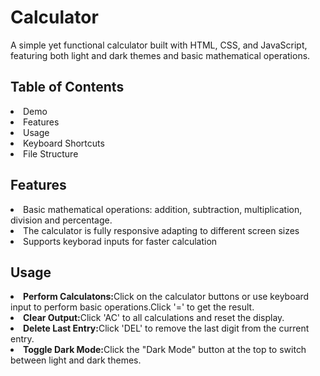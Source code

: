 # Calculator
A simple yet functional calculator built with HTML, CSS, and JavaScript, featuring both light and dark themes and basic mathematical operations.

<h2>Table of Contents</h2> 
<list>
<li>Demo</li>
<li>Features</li>
<li>Usage</li>
<li>Keyboard Shortcuts</li>
<li>File Structure</li>
</list>
<h2>Features</h2>
<list>
<li>Basic mathematical operations: addition, subtraction, multiplication, division and percentage.</li>
<li>The calculator is fully responsive adapting to different screen sizes</li>
<li>Supports keyborad inputs for faster calculation</li>
</list>
<h2>Usage</h2>
<list>
  <li><b>Perform Calculatons:</b>Click on the calculator buttons or use keyboard input to perform basic operations.Click '=' to get the result.</li>
  <li><b>Clear Output:</b>Click 'AC' to all calculations and reset the display.</li>
  <li><b>Delete Last Entry:</b>Click 'DEL' to remove the last digit from the current entry.</li>
  <li><b>Toggle Dark Mode:</b>Click the "Dark Mode" button at the top to switch between light and dark themes.</li>
</list>

